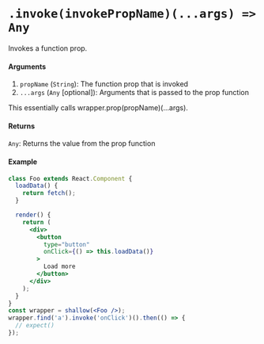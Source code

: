 # `.invoke(invokePropName)(...args) => Any`

Invokes a function prop.

#### Arguments

1. `propName` (`String`): The function prop that is invoked
2. `...args` (`Any` [optional]): Arguments that is passed to the prop function

This essentially calls wrapper.prop(propName)(...args).

#### Returns

`Any`: Returns the value from the prop function

#### Example

```jsx
class Foo extends React.Component {
  loadData() {
    return fetch();
  }

  render() {
    return (
      <div>
        <button
          type="button"
          onClick={() => this.loadData()}
        >
          Load more
        </button>
      </div>
    );
  }
}
const wrapper = shallow(<Foo />);
wrapper.find('a').invoke('onClick')().then(() => {
  // expect()
});
